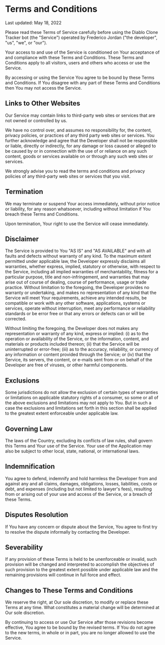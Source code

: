 # Terms and Conditions

Last updated: May 18, 2022

Please read these Terms of Service carefully before using the Diablo Clone Tracker bot (the "Service") operated by
Frederico Jordan ("the developer", "us", "we", or "our").

Your access to and use of the Service is conditioned on Your acceptance of and compliance with these Terms and
Conditions. These Terms and Conditions apply to all visitors, users and others who access or use the Service.

By accessing or using the Service You agree to be bound by these Terms and Conditions. If You disagree with any part of
these Terms and Conditions then You may not access the Service.

## Links to Other Websites

Our Service may contain links to third-party web sites or services that are not owned or controlled by us.

We have no control over, and assumes no responsibility for, the content, privacy policies, or practices of any third
party web sites or services. You further acknowledge and agree that the Developer shall not be responsible or liable,
directly or indirectly, for any damage or loss caused or alleged to be caused by or in connection with the use of or
reliance on any such content, goods or services available on or through any such web sites or services.

We strongly advise you to read the terms and conditions and privacy policies of any third-party web sites or services
that you visit.

## Termination

We may terminate or suspend Your access immediately, without prior notice or liability, for any reason whatsoever,
including without limitation if You breach these Terms and Conditions.

Upon termination, Your right to use the Service will cease immediately.

## Disclaimer

The Service is provided to You "AS IS" and "AS AVAILABLE" and with all faults and defects without warranty of any kind.
To the maximum extent permitted under applicable law, the Developer expressly disclaims all warranties, whether express,
implied, statutory or otherwise, with respect to the Service, including all implied warranties of merchantability,
fitness for a particular purpose, title and non-infringement, and warranties that may arise out of course of dealing,
course of performance, usage or trade practice. Without limitation to the foregoing, the Developer provides no warranty
or undertaking, and makes no representation of any kind that the Service will meet Your requirements, achieve any
intended results, be compatible or work with any other software, applications, systems or services, operate without
interruption, meet any performance or reliability standards or be error free or that any errors or defects can or will
be corrected.

Without limiting the foregoing, the Developer does not makes any representation or warranty of any kind, express or
implied:
(i) as to the operation or availability of the Service, or the information, content, and materials or products included
thereon;
(ii) that the Service will be uninterrupted or error-free;
(iii) as to the accuracy, reliability, or currency of any information or content provided through the Service;
or (iv) that the Service, its servers, the content, or e-mails sent from or on behalf of the Developer are free of
viruses, or other harmful components.

## Exclusions

Some jurisdictions do not allow the exclusion of certain types of warranties or limitations on applicable statutory
rights of a consumer, so some or all of the above exclusions and limitations may not apply to You. But in such a case
the exclusions and limitations set forth in this section shall be applied to the greatest extent enforceable under
applicable law.

## Governing Law

The laws of the Country, excluding its conflicts of law rules, shall govern this Terms and Your use of the Service. Your
use of the Application may also be subject to other local, state, national, or international laws.

## Indemnification

You agree to defend, indemnify and hold harmless the Developer from and against any and all claims, damages,
obligations, losses, liabilities, costs or debt, and expenses (including but not limited to lawyer's fees), resulting
from or arising out of your use and access of the Service, or a breach of these Terms.

## Disputes Resolution

If You have any concern or dispute about the Service, You agree to first try to resolve the dispute informally by
contacting the Developer.

## Severability

If any provision of these Terms is held to be unenforceable or invalid, such provision will be changed and interpreted
to accomplish the objectives of such provision to the greatest extent possible under applicable law and the remaining
provisions will continue in full force and effect.

## Changes to These Terms and Conditions

We reserve the right, at Our sole discretion, to modify or replace these Terms at any time. What constitutes a material
change will be determined at Our sole discretion.

By continuing to access or use Our Service after those revisions become effective, You agree to be bound by the revised
terms. If You do not agree to the new terms, in whole or in part, you are no longer allowed to use the Service.
